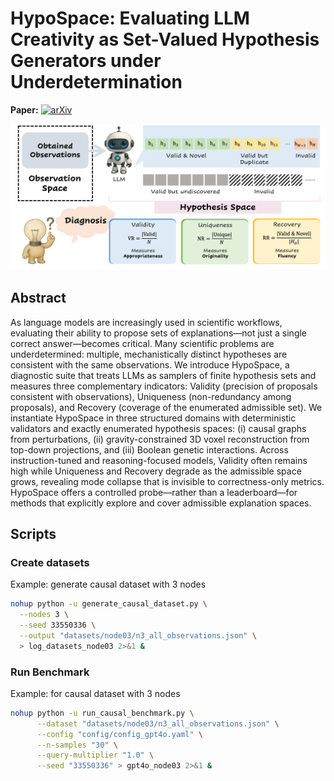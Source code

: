 # HypoSpace: Evaluating LLM Creativity as Set-Valued Hypothesis Generators under Underdetermination

**Paper:** [![arXiv](https://img.shields.io/badge/arXiv-2401.01234-b31b1b.svg)](https://arxiv.org/abs/2401.01234)



![Method overview](figs/overview.png)

## Abstract
As language models are increasingly used in scientific workflows, evaluating their ability to propose sets of explanations—not just a single correct answer—becomes critical. Many scientific problems are underdetermined: multiple, mechanistically distinct hypotheses are consistent with the same observations. We introduce HypoSpace, a diagnostic suite that treats LLMs as samplers of finite hypothesis sets and measures three complementary indicators: Validity (precision of proposals consistent with observations), Uniqueness (non-redundancy among proposals), and Recovery (coverage of the enumerated admissible set). We instantiate HypoSpace in three structured domains with deterministic validators and exactly enumerated hypothesis spaces: (i) causal graphs from perturbations, (ii) gravity-constrained 3D voxel reconstruction from top-down projections, and (iii) Boolean genetic interactions. Across instruction-tuned and reasoning-focused models, Validity often remains high while Uniqueness and Recovery degrade as the admissible space grows, revealing mode collapse that is invisible to correctness-only metrics. HypoSpace offers a controlled probe—rather than a leaderboard—for methods that explicitly explore and cover admissible explanation spaces.

## Scripts

### Create datasets
Example: generate causal dataset with 3 nodes
```bash
nohup python -u generate_causal_dataset.py \
  --nodes 3 \
  --seed 33550336 \
  --output "datasets/node03/n3_all_observations.json" \
  > log_datasets_node03 2>&1 &
```

### Run Benchmark 
Example: for causal dataset with 3 nodes
```bash
nohup python -u run_causal_benchmark.py \
      --dataset "datasets/node03/n3_all_observations.json" \
      --config "config/config_gpt4o.yaml" \
      --n-samples "30" \
      --query-multiplier "1.0" \
      --seed "33550336" > gpt4o_node03 2>&1 &
```
